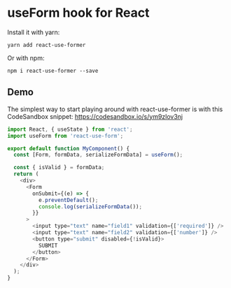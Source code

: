 # useForm hook for React

Install it with yarn:

```
yarn add react-use-former
```

Or with npm:

```
npm i react-use-former --save
```

## Demo

The simplest way to start playing around with react-use-former is with this CodeSandbox snippet:
https://codesandbox.io/s/ym9zlov3nj

```javascript
import React, { useState } from 'react';
import useForm from 'react-use-form';

export default function MyComponent() {
  const [Form, formData, serializeFormData] = useForm();

  const { isValid } = formData;
  return (
    <div>
      <Form
        onSubmit={(e) => {
          e.preventDefault();
          console.log(serializeFormData());
        }}
      >
        <input type="text" name="field1" validation={['required']} />
        <input type="text" name="field2" validation={['number']} />
        <button type="submit" disabled={!isValid}>
          SUBMIT
        </button>
      </Form>
    </div>
  );
}
```
